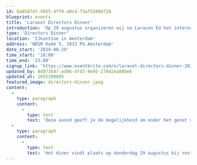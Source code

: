 ```yaml
---
id: 0a0587d7-4955-4ff9-a0cd-73af55000720
blueprint: events
title: 'Laravel Directors Dinner'
introduction: 'Op 29 augustus organiseren wij na Laracon EU het internationale Laravel Directors Dinner voor eigenaren en CEO’s/ CTO’s van Laravel bureaus.'
type: 'Directors Dinner'
location: 'IJkantine in Amsterdam'
address: 'NDSM Kade 5, 1033 PG Amsterdam'
date_start: '2019-08-29'
time_start: '18:00'
time_end: '23:00'
signup_link: 'https://www.eventbrite.com/e/laravel-directors-dinner-2019-tickets-67190329083?aff=eac2'
updated_by: 8d873b47-ad86-4fd3-9e95-27842ea80beb
updated_at: 1655300605
featured_image: directors-dinner.jpeg
content:
  -
    type: paragraph
    content:
      -
        type: text
        text: 'Deze avond geeft je de mogelijkheid om onder het genot van een heerlijk 3-gangen menu elkaar te leren kennen, met elkaar van gedachten te wisselen en kennis te delen over de inzet en toepassing van het populaire Laravel framework.'
  -
    type: paragraph
    content:
      -
        type: text
        text: 'Het diner vindt plaats op donderdag 29 augustus bij restaurant de IJkantine, slechts drie minuten lopen vanaf Laracon EU op de NDSM Werf. Ben jij een director, CEO of agency leader van een Laravel bureau? Dan ben je van harte uitgenodigd!'
---
```

